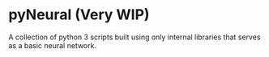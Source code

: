 # pyNeural (Very WIP)

A collection of python 3 scripts built using only internal libraries that serves as a basic neural network.

